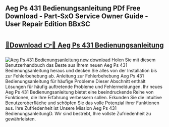 ## Aeg Ps 431 Bedienungsanleitung PDf Free Download - Part-SxO Service Owner Guide - User Repair Edition BBxSC

# <h2><a href="http://df0omhv.blite.top/?on=Aeg+Ps+431+Bedienungsanleitung">🔗Download 👉🔴 Aeg Ps 431 Bedienungsanleitung</a></h2>

[![Aeg Ps 431 Bedienungsanleitung new download](https://i.imgur.com/lujVjoI.png)](http://df0omhv.blite.top/?on=Aeg+Ps+431+Bedienungsanleitung)
Holen Sie mit diesem Benutzerhandbuch das Beste aus Ihrem neuen Aeg Ps 431 Bedienungsanleitung heraus und decken Sie alles von der Installation bis zur Fehlerbehebung ab. Anleitung zur Fehlerbehebung Aeg Ps 431 Bedienungsanleitung für häufige Probleme Dieser Abschnitt enthält Lösungen für häufig auftretende Probleme und Fehlermeldungen. Ihr neues Aeg Ps 431 Bedienungsanleitung bietet eine beeindruckende Reihe von Funktionen, die Ihre Erfahrung verbessern sollen. Erkunden Sie die intuitive Benutzeroberfläche und schöpfen Sie das volle Potenzial ihrer Funktionen aus. Ihre Zufriedenheit ist Unsere Mission Aeg Ps 431 BedienungsanleitungD. Wir sind bestrebt, Ihre vollste Zufriedenheit zu gewährleisten.
